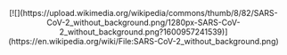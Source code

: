<center>
[![](https://upload.wikimedia.org/wikipedia/commons/thumb/8/82/SARS-CoV-2_without_background.png/1280px-SARS-CoV-2_without_background.png?1600957241539)](https://en.wikipedia.org/wiki/File:SARS-CoV-2_without_background.png)
</center>
